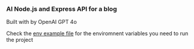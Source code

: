 ### AI Node.js and Express API for a blog

Built with by OpenAI GPT 4o

Check the [env example file](https://github.com/Tabintel/blog-api/blob/master/.env-example) for the enviromnent variables you need to run the project
